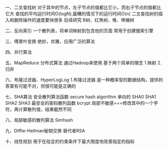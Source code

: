一、二叉查找树
    对于其中的节点，左子节点的值都比它小，而右子节点的值都比它大
    查找的平均运行时间O(logN),最糟的情况下的运行时间O(n)
    二叉查找树的插入和删除操作的速度要快很多
    后续研究
    B树、红黑树、堆、伸展树


二、反向索引
    一个散列表，将单词映射到包含他的页面
    常用于创建搜索引擎
    
    
三、傅里叶变换
    绝妙，优雅，应用广泛的算法
    
    
四、并行算法
  
  
五、MapReduce
    分布式算法
    通过Hadoop来使用
    基于两个简单的理念
        1.映射
        2.归并
        
        
六、布隆过滤器、HyperLogLog
    1.布隆过滤器
        是一种概率型的数据结构，提供的答案有可能不对，但很可能是正确的
        
        
七、SHA算法
    安全散列算法函数
    secure hash algorithm
    单向的
    SHA0 SHA1 SHA2 SHA3
    最安全的密码散列函数 bcrypt
    局部不敏感===修改其中的一个字符，再计算散列值，结果截然不同
    
八、局部敏感的散列算法
    Simhash
    
九、Diffie-Hellman秘钥交换
    替代者RSA
    
十、线性规划
    用于在给定的约束条件下最大限度地改善指定的指标
    